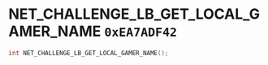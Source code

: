 # NET_CHALLENGE_LB_GET_LOCAL_GAMER_NAME `0xEA7ADF42`

```cpp
int NET_CHALLENGE_LB_GET_LOCAL_GAMER_NAME();
```